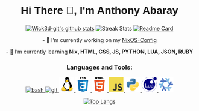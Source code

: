 <div align="center">
  <h1 align="center" style="font-family: Verdana, Geneva, Tahoma, sans-serif">Hi There 👋, I'm Anthony Abaray</h1>
  <h3></h3>

[![Wick3d-git's github stats](https://github-readme-stats-three-blue-39.vercel.app/api?username=wick3d-git&theme=nord&show_icons=true)](https://github.com/wick3d-git) 
![Streak Stats](https://streak-stats.demolab.com/?user=wick3d-git&layout=compact&theme=nord)
[![Readme Card](https://github-readme-stats-three-blue-39.vercel.app/api/pin/?username=wick3d-git&repo=nix-config&theme=nord)](https://github.com/wick3d-git/nix-config)

</div>
<!--<img align="left" alt="Tux-Coding" width="503" src="https://media.tenor.com/NeJfHqkmdMIAAAAC/tux-linux-penguin.gif">-->
<p align="center">- 🔭 I’m currently working on my <a href="https://github.com/Wick3d-git/Nix-Config">NixOS-Config </a></p>

<p align="center">- 🌱 I’m currently learning <strong>Nix, HTML, CSS, JS, PYTHON, LUA, JSON, RUBY</strong></p>

<h3 align="center">Languages and Tools:</h3>
<p align="center"> <a href="https://www.gnu.org/software/bash/" target="_blank" rel="noreferrer"> <img src="https://www.vectorlogo.zone/logos/gnu_bash/gnu_bash-icon.svg" alt="bash" width="40" height="40"/> </a> <a href="https://git-scm.com/" target="_blank" rel="noreferrer"> <img src="https://www.vectorlogo.zone/logos/git-scm/git-scm-icon.svg" alt="git" width="40" height="40"/> </a> <a href="https://www.linux.org/" target="_blank" rel="noreferrer"> <img src="https://raw.githubusercontent.com/devicons/devicon/master/icons/linux/linux-original.svg" alt="linux" width="40" height="40"/> </a> <a href="https://www.w3schools.com/css/" target="_blank" rel="noreferrer"> <img src="https://raw.githubusercontent.com/devicons/devicon/master/icons/css3/css3-original-wordmark.svg" alt="css3" width="40" height="40"/> </a> <a href="https://www.w3.org/html/" target="_blank" rel="noreferrer"> <img src="https://raw.githubusercontent.com/devicons/devicon/master/icons/html5/html5-original-wordmark.svg" alt="html5" width="40" height="40"/> </a> <a href="https://developer.mozilla.org/en-US/docs/Web/JavaScript" target="_blank" rel="noreferrer"> <img src="https://raw.githubusercontent.com/devicons/devicon/master/icons/javascript/javascript-original.svg" alt="javascript" width="40" height="40"/> </a>  <a href="https://www.python.org" target="_blank" rel="noreferrer"> <img src="https://raw.githubusercontent.com/devicons/devicon/master/icons/python/python-original.svg" alt="python" width="40" height="40"/> </a> 
<a href="https://www.lua.org"> <img src="https://raw.githubusercontent.com/devicons/devicon/master/icons/lua/lua-plain.svg" width=40 height=40> </a><a href="https://www.nixos.org" target="_blank" rel="noreferrer"> <img src="https://raw.githubusercontent.com/devicons/devicon/master/icons/nixos/nixos-original.svg" alt="nixos" width="40" height="40"> </a> </p>
<div align="center">
  
[![Top Langs](https://github-readme-stats-three-blue-39.vercel.app/api/top-langs/?username=wick3d-git&theme=nord)](https://github.com/anuraghazra/github-readme-stats)
</div>
